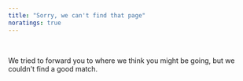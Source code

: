 ```yaml
---
title: "Sorry, we can't find that page"
noratings: true
---
```


<script language="JavaScript">
function populateTicket()
{
  var output = new Array();
  output.push("You can <a href='https://github.com/docker/docker.github.io/issues/new?title=404 at: ");
  output.push(window.location.hash.replace("#",""));
  output.push("&body=URL: ");
  output.push(window.location.hash.replace("#",""));
  output.push("' class='nomunge'>file a ticket</a> or <a href='/search/?q=");
  output.push(window.location.hash.replace("#",""));
  output.push("'>try a search</a>!");
  document.getElementById("sorryMsg").innerHTML = output.join("");
}
window.onload = populateTicket;
</script>

<br/>

We tried to forward you to where we think you might be going, but we couldn't
find a good match.

<span id="sorryMsg" />
